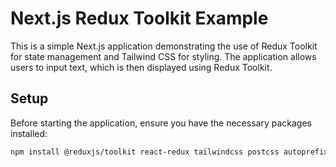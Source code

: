 # Next.js Redux Toolkit Example

This is a simple Next.js application demonstrating the use of Redux Toolkit for state management and Tailwind CSS for styling. The application allows users to input text, which is then displayed using Redux Toolkit.

## Setup

Before starting the application, ensure you have the necessary packages installed:

```bash
npm install @reduxjs/toolkit react-redux tailwindcss postcss autoprefixer
